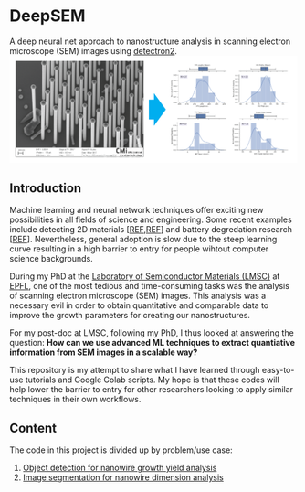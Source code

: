 
# DeepSEM
A deep neural net approach to nanostructure analysis in scanning electron microscope (SEM) images using [detectron2](https://github.com/facebookresearch/detectron2).
![Overall image](readme_imgs/overall_image.png "Overall Goal")

## Introduction
Machine learning and neural network techniques offer exciting new possibilities in all fields of science and engineering. Some recent examples include detecting 2D materials [[REF](https://journals.aps.org/prapplied/abstract/10.1103/PhysRevApplied.13.064017),[REF](https://www.nature.com/articles/s41699-020-0137-z)] and battery degredation research [[REF](https://www.nature.com/articles/s41467-020-16233-5)]. Nevertheless, general adoption is slow due to the steep learning curve resulting in a high barrier to entry for people wihtout computer science backgrounds.

During my PhD at the [Laboratory of Semiconductor Materials (LMSC)](https://www.epfl.ch/labs/lmsc/) at [EPFL](https://www.epfl.ch/en), one of the most tedious and time-consuming tasks was the analysis of scanning electron microscope (SEM) images. This analysis was a necessary evil in order to obtain quantitative and comparable data to improve the growth parameters for creating our nanostructures. 

For my post-doc at LMSC, following my PhD, I thus looked at answering the question: **How can we use advanced ML techniques to extract quantiative information from SEM images in a scalable way?** 

This repository is my attempt to share what I have learned through easy-to-use tutorials and Google Colab scripts. My hope is that these codes will help lower the barrier to entry for other researchers looking to apply similar techniques in their own workflows.

## Content
The code in this project is divided up by problem/use case:
1. [Object detection for nanowire growth yield analysis](nanowire_yield)
2. [Image segmentation for nanowire dimension analysis](nanowire_segmentation)
